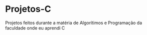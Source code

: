# Projetos-C
Projetos feitos durante a matéria de Algorítimos e Programação da faculdade onde eu aprendi C
